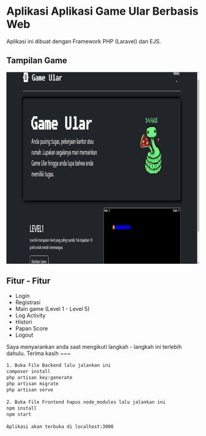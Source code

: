 # Aplikasi Aplikasi Game Ular Berbasis Web



Aplikasi ini dibuat dengan Framework PHP (Laravel) dan EJS.

## Tampilan Game
<img src="./Demo User.jpeg" width="100%" height="500" />

## Fitur - Fitur
- Login
- Registrasi
- Main game (Level 1 - Level 5)
- Log Activity
- Histori
- Papan Score
- Logout


Saya menyarankan anda saat mengikuti langkah - langkah ini terlebih dahulu. Terima kasih ~~~

    1. Buka File Backend lalu jalankan ini
    composer install
    php artisan key:generate
    php artisan migrate
    php artisan serve
    
    2. Buka File Frontend hapus node_modules lalu jalankan ini
    npm install
    npm start
    
    Aplikasi akan terbuka di localhost:3000
    
